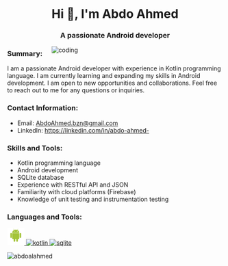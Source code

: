 <h1 align="center">Hi 👋, I'm Abdo Ahmed</h1>
<h3 align="center">A passionate Android developer</h3>
<img align="right" alt="coding" width="400" src="https://camo.githubusercontent.com/c1dcb74cc1c1835b1d716f5051499a2814c683c806b15f04b0eba492863703e9/68747470733a2f2f63646e2e6472696262626c652e636f6d2f75736572732f3733303730332f73637265656e73686f74732f363538313234332f6176656e746f2e676966">
<h3 align="left">Summary:</h3>
<p align="left">I am a passionate Android developer with experience in Kotlin programming language. I am currently learning and expanding my skills in Android development. I am open to new opportunities and collaborations. Feel free to reach out to me for any questions or inquiries.</p>
<h3 align="left">Contact Information:</h3>
<ul>
  <li>Email: <a href = "mailto:AbdoAhmed.bzn@gmail.com">AbdoAhmed.bzn@gmail.com</a></li>
  <li>LinkedIn: <a href="https://linkedin.com/in/abdo-ahmed-" target="blank">https://linkedin.com/in/abdo-ahmed-</a></li>
</ul>
<h3 align="left">Skills and Tools:</h3>
<ul>
  <li>Kotlin programming language</li>
  <li>Android development</li>
  <li>SQLite database</li>
  <li>Experience with RESTful API and JSON </li>
  <li>Familiarity with cloud platforms (Firebase)</li>
  <li>Knowledge of unit testing and instrumentation testing</li>
  
</ul>
<h3 align="left">Languages and Tools:</h3>
<p align="left">
  <a href="https://developer.android.com" target="_blank" rel="noreferrer"> <img src="https://raw.githubusercontent.com/devicons/devicon/master/icons/android/android-original-wordmark.svg" alt="android" width="40" height="40"/> </a> 
  <a href="https://kotlinlang.org" target="_blank" rel="noreferrer"> <img src="https://www.vectorlogo.zone/logos/kotlinlang/kotlinlang-icon.svg" alt="kotlin" width="40" height="40"/> </a> 
  <a href="https://www.sqlite.org/" target="_blank" rel="noreferrer"> <img src="https://www.vectorlogo.zone/logos/sqlite/sqlite-icon.svg" alt="sqlite" width="40" height="40"/> </a> 
</p>
<p align="left"> <img src="https://komarev.com/ghpvc/?username=abdoalahmed&label=Profile%20views&color=0e75b6&style=flat" alt="abdoalahmed" /></p>
<p><img align="left" src="https://github-readme-stats.vercel.app/api/


